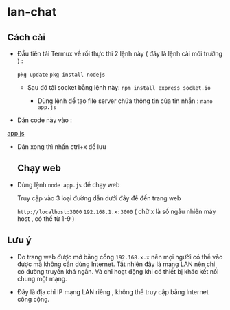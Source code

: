 # lan-chat
## Cách cài
- Đầu tiên tải Termux về rồi thực thi 2 lệnh này ( đây là lệnh cài môi trường ) :

  `pkg update`
  `pkg install nodejs`

  - Sau đó tải socket bằng lệnh này:
    `npm install express socket.io`

     - Dùng lệnh để tạo file server chứa thông tin của tin nhắn :
     `nano app.js` 
- Dán code này vào :

[app.js](https://raw.githubusercontent.com/NhinQuanhLanCuoi9999/lan-chat/refs/heads/main/app.js)


- Dán xong thì nhấn ctrl+x để lưu

  ## Chạy web
- Dùng lệnh `node app.js` để chạy web

  Truy cập vào 3 loại đường dẫn dưới đây để đến trang web
  
  `http://localhost:3000`
  `192.168.1.x:3000` ( chữ x là số ngẫu nhiên máy host , có thể từ 1-9 )
## Lưu ý
* Do trang web được mở bằng cổng `192.168.x.x` nên mọi người có thể vào được mà không cần dùng Internet. Tất nhiên đây là mạng LAN nên chỉ có đường truyền khá ngắn. Và chỉ hoạt động khi có thiết bị khác kết nối chung một mạng.

* Đây là địa chỉ IP mạng LAN riêng , không thể truy cập bằng Internet công cộng.
